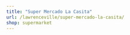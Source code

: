 ```yaml
---
title: "Super Mercado La Casita"
url: /lawrenceville/super-mercado-la-casita/
shop: supermarket
---
```

